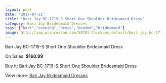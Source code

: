 ```yaml
---
layout: post
date: '2017-07-21'
title: "Bari Jay BC-1719-S Short One Shoulder Bridesmaid Dress"
category: Bari Jay Bridesmaid Dresses
tags: ["bari","evening","dress","beaded","bridesmaid"]
image: http://img.princessan.com/50701-thickbox_default/bari-jay-bc-1719-s-short-one-shoulder-bridesmaid-dress.jpg
---
```

Bari Jay BC-1719-S Short One Shoulder Bridesmaid Dress

On Sales: **$160.99**
<a href="https://www.princessan.com/en/22920-bari-jay-bc-1719-s-short-one-shoulder-bridesmaid-dress.html"><amp-img layout="responsive" width="600" height="600" src="//img.princessan.com/50701-thickbox_default/bari-jay-bc-1719-s-short-one-shoulder-bridesmaid-dress.jpg" alt="Bari Jay BC-1719-S Short One Shoulder Bridesmaid Dress 0" /></a>
<a href="https://www.princessan.com/en/22920-bari-jay-bc-1719-s-short-one-shoulder-bridesmaid-dress.html"><amp-img layout="responsive" width="600" height="600" src="//img.princessan.com/50702-thickbox_default/bari-jay-bc-1719-s-short-one-shoulder-bridesmaid-dress.jpg" alt="Bari Jay BC-1719-S Short One Shoulder Bridesmaid Dress 1" /></a>

Buy it: [Bari Jay BC-1719-S Short One Shoulder Bridesmaid Dress](https://www.princessan.com/en/22920-bari-jay-bc-1719-s-short-one-shoulder-bridesmaid-dress.html "Bari Jay BC-1719-S Short One Shoulder Bridesmaid Dress")

View more: [Bari Jay Bridesmaid Dresses](https://www.princessan.com/en/109- "Bari Jay Bridesmaid Dresses")